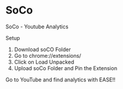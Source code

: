 # SoCo
SoCo - Youtube Analytics

Setup
1. Download soCO Folder
2. Go to chrome://extensions/
3. Click on Load Unpacked
4. Upload soCo Folder and Pin the Extension

Go to YouTube and find analytics with EASE!!
